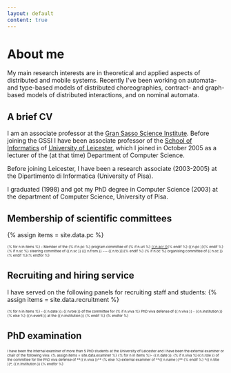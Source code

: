 ```yaml
---
layout: default
content: true
---
```


# About me
My main research interests are in theoretical and applied aspects of
distributed and mobile systems. Recently I've been working on
automata- and type-based models of distributed choreographies,
contract- and graph-based models of distributed interactions, and on
nominal automata.


## A brief CV

I am an associate professor at the [Gran Sasso Science
Institute](http://www.gssi.it).  Before joining the GSSI I have been
associate professor of the [School of
Informatics](https://cs.le.ac.uk/) of [University of
Leicester](https://www.le.ac.uk), which I joined in October 2005 as a
lecturer of the (at that time) Department of Computer Science.  

Before joining Leicester, I have been a research associate (2003-2005)
at the Dipartimento di Informatica (University of Pisa).

I graduated (1998) and got my PhD degree in Computer Science (2003) at
the department of Computer Science, University of Pisa.  

## Membership of scientific committees 
{% assign items = site.data.pc %}
<div markdown="1" style="font-size:6pt">
{% for n in items %}
- Member of the {% if n.pc %} program committee of {% if n.url %} <a href="{{ n.url }}">{{ n.acr }}</a>{% endif %} {{ n.pc }}{% endif %} {% if n.sc %} steering committee of {{ n.sc }} ({{ n.from }} --- {{ n.to }}){% endif %} {% if n.oc %} organising committee of {{ n.oc }}{% endif %}{% endfor %}
</div>

## Recruiting and hiring service
I have served on the following panels for recruiting staff and students:
{% assign items = site.data.recruitment %}
<div markdown="1" style="font-size:6pt">
{% for n in items %}
 - {{ n.date }}: {{ n.role }} of the committee for {% if n.viva %} PhD viva defense of {{ n.viva }} - {{ n.institution }} {% else %} {{ n.event }} at the {{ n.institution }} {% endif %} {% endfor %}
</div>

## PhD examination
<div markdown="1" style="font-size:6pt">
I have been the internal examiner of more than 5 PhD students at the University of Leicester
and I have been the external examiner or chair of the following viva:
{% assign items = site.data.examiner %}
{% for n in items %}- {{ n.date }}: {% if n.viva %}{{ n.role }} of the committee for the PhD viva defense of **{{ n.viva }}** {% else %} external examiner of **{{ n.name }}** {% endif %} *{{ n.title }}*, {{ n.institution }}
{% endfor %}
</div>



